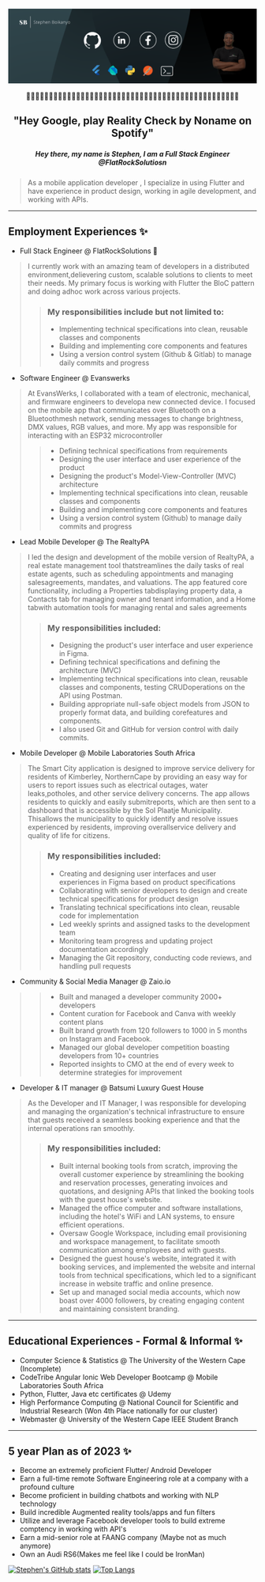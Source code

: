![Social banner for StephenBoikanyo](https://github.com/StephenBoikanyo/StephenBoikanyo/blob/main/assets/Banner.png)
<p align= "middle">👋👋👋👋👋👋👋👋👋👋👋👋👋👋👋👋👋👋👋👋👋👋👋👋👋👋👋👋👋👋👋👋👋👋👋👋👋👋👋👋👋👋👋👋👋👋👋</p>

## <p align= "middle">"Hey Google, play Reality Check by Noname on Spotify"</p>

##### <p align = "middle" >Hey there, my  name is Stephen, I am a Full Stack Engineer @FlatRockSolutiosn</p>
> As a mobile application developer , I specialize in using Flutter and have experience in product design, working in agile development, and working with APIs. 


---
## Employment Experiences ✨
* Full Stack Engineer  @ FlatRockSolutions 📍
 >I currently work with an amazing team of developers in a distributed environment,delievering custom, scalable solutions to clients to meet their needs. My primary focus is working with Flutter  the BloC pattern and doing adhoc work across various projects. 
 > >### My responsibilities include but not limited to:
 > >* Implementing technical specifications into clean, reusable classes and components
 > >* Building and implementing core components and features
 > >* Using a version control system (Github & Gitlab) to manage daily commits and progress
 
 * Software Engineer  @ Evanswerks
 >At EvansWerks, I collaborated with a team of electronic, mechanical, and firmware engineers to developa new connected device. I focused on the mobile app that communicates over Bluetooth on a Bluetoothmesh network, sending messages to change brightness, DMX values, RGB values, and more. My app was responsible for interacting with an ESP32 microcontroller
 > >* Defining technical specifications from requirements
 > >* Designing the user interface and user experience of the product
 > >* Designing the product's Model-View-Controller (MVC) architecture
 > >* Implementing technical specifications into clean, reusable classes and components
 > >* Building and implementing core components and features
 > >* Using a version control system (Github) to manage daily commits and progress
 
 * Lead Mobile Developer  @ The RealtyPA 
 >I led the design and development of the mobile version of RealtyPA, a real estate management tool thatstreamlines the daily tasks of real estate agents, such as scheduling appointments and managing salesagreements, mandates, and valuations. The app featured core functionality, including a Properties tabdisplaying property data, a Contacts tab for managing owner and tenant information, and a Home tabwith automation tools for managing rental and sales agreements
> >### My responsibilities included:
> >* Designing the product's user interface and user experience in Figma.
> >* Defining technical specifications and defining the architecture (MVC)
> >* Implementing technical specifications into clean, reusable classes and components, testing CRUDoperations on the API using Postman.
> >* Building appropriate null-safe object models from JSON to properly format data, and building corefeatures and components.
> >* I also used Git and GitHub for version control with daily commits.
 
 * Mobile Developer  @ Mobile Laboratories South Africa
 > The Smart City application is designed to improve service delivery for residents of Kimberley, NorthernCape by providing an easy way for users to report issues such as electrical outages, water leaks,potholes, and other service delivery concerns. The app allows residents to quickly and easily submitreports, which are then sent to a dashboard that is accessible by the Sol Plaatje Municipality. Thisallows the municipality to quickly identify and resolve issues experienced by residents, improving overallservice delivery and quality of life for citizens.
> >### My responsibilities included:
> >* Creating and designing user interfaces and user experiences in Figma based on product specifications
> >* Collaborating with senior developers to design and create technical specifications for product design
> >* Translating technical specifications into clean, reusable code for implementation
> >* Led weekly sprints and assigned tasks to the development team
> >* Monitoring team progress and updating project documentation accordingly
> >* Managing the Git repository, conducting code reviews, and handling pull requests
 
 * Community & Social Media Manager @ Zaio.io
 > >* Built and managed a developer community 2000+ developers
 > >* Content curation for Facebook and Canva with weekly content plans
 > >* Built brand growth from 120 followers to 1000 in 5 months on Instagram and Facebook.
 > >* Managed our global developer competition boasting developers from 10+ countries
 > >* Reported insights to CMO at the end of every week to determine strategies for improvement
 
 * Developer & IT manager @ Batsumi Luxury Guest House
 >As the Developer and IT Manager, I was responsible for developing and managing the organization's technical infrastructure to ensure that guests received a seamless booking experience and that the internal operations ran smoothly.
> >### My responsibilities included:
> >* Built internal booking tools from scratch, improving the overall customer experience by streamlining the booking and reservation processes, generating invoices and quotations, and designing APIs that linked the booking tools with the guest house's website.
> >* Managed the office computer and software installations, including the hotel's WiFi and LAN systems, to ensure efficient operations.
> >* Oversaw Google Workspace, including email provisioning and workspace management, to facilitate smooth communication among employees and with guests.
> >* Designed the guest house's website, integrated it with booking services, and implemented the website and internal tools from technical specifications, which led to a significant increase in website traffic and online presence.
> >* Set up and managed social media accounts, which now boast over 4000 followers, by creating engaging content and maintaining consistent branding.

 
 ---
## Educational Experiences - Formal & Informal ✨

* Computer Science & Statistics @ The University of the Western Cape (Incomplete)
* CodeTribe Angular Ionic Web Developer Bootcamp @ Mobile Laboratories South Africa
* Python, Flutter, Java etc certificates @ Udemy 
* High Performance Computing @ National Council for Scientific and Industrial Research (Won 4th Place nationally for our cluster)
* Webmaster @ University of the Western Cape IEEE Student Branch 
---
## 5 year Plan as of 2023 ✨
* Become an extremely proficient Flutter/ Android Developer
* Earn a full-time remote Software Engineering role at a company with a profound culture
* Become proficient in building chatbots and working with NLP technology 
* Build incredible Augmented reality tools/apps and fun filters
* Utilize and leverage Facebook developer tools to build extreme comptency in working with API's 
* Earn a mid-senior role at FAANG company (Maybe not as much anymore)
* Own an Audi RS6(Makes me feel like I could be IronMan) 

[![Stephen's  GitHub stats](https://github-readme-stats.vercel.app/api?username=StephenBoikanyo)](https://github.com/anuraghazra/github-readme-stats)
[![Top Langs](https://github-readme-stats.vercel.app/api/top-langs/?username=StephenBoikanyo&layout=compact&langs_count=20)](https://github.com/anuraghazra/github-readme-stats)

